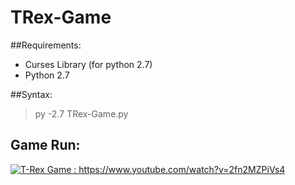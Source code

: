 # TRex-Game
##Requirements:
- Curses Library (for python 2.7)
- Python 2.7

##Syntax:
> py -2.7 TRex-Game.py

## Game Run:

[![T-Rex Game : https://www.youtube.com/watch?v=2fn2MZPiVs4 ](https://img.youtube.com/vi/2fn2MZPiVs4/0.jpg)](https://www.youtube.com/watch?v=2fn2MZPiVs4)

